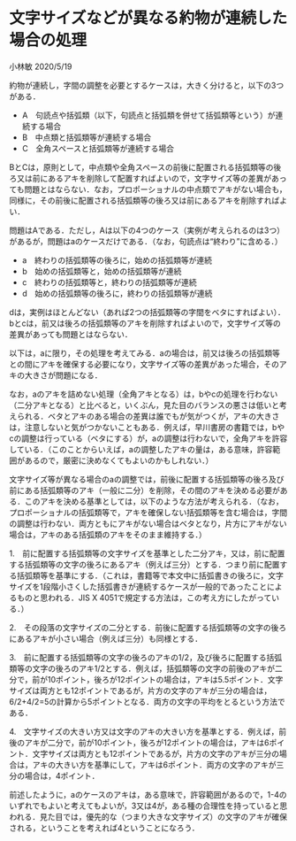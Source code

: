 # 文字サイズなどが異なる約物が連続した場合の処理
小林敏 2020/5/19


約物が連続し，字間の調整を必要とするケースは，大きく分けると，以下の3つがある．
- A　句読点や括弧類（以下，句読点と括弧類を併せて括弧類等という）が連続する場合
- B　中点類と括弧類等が連続する場合
- C　全角スペースと括弧類等が連続する場合

BとCは，原則として，中点類や全角スペースの前後に配置される括弧類等の後ろ又は前にあるアキを削除して配置すればよいので，文字サイズ等の差異があっても問題とはならない．なお，プロポーショナルの中点類でアキがない場合も，同様に，その前後に配置される括弧類等の後ろ又は前にあるアキを削除すればよい．

問題はAである．ただし，Aは以下の4つのケース（実例が考えられるのは3つ）があるが，問題はaのケースだけである．（なお，句読点は“終わり”に含める．）
- a　終わりの括弧類等の後ろに，始めの括弧類等が連続
- b　始めの括弧類等と，始めの括弧類等が連続
- c　終わりの括弧類等と，終わりの括弧類等が連続
- d　始めの括弧類等の後ろに，終わりの括弧類等が連続

dは，実例はほとんどない（あれば2つの括弧類等の字間をベタにすればよい）．bとcは，前又は後ろの括弧類等のアキを削除すればよいので，文字サイズ等の差異があっても問題とはならない．

以下は，aに限り，その処理を考えてみる．aの場合は，前又は後ろの括弧類等との間にアキを確保する必要になり，文字サイズ等の差異があった場合，そのアキの大きさが問題になる．

なお，aのアキを詰めない処理（全角アキとなる）は，bやcの処理を行わない（二分アキとなる）と比べると，いくぶん，見た目のバランスの悪さは低いと考えられる．ベタとアキのある場合の差異は誰でもが気がつくが，アキの大きさは，注意しないと気がつかないこともある．例えば，早川書房の書籍では，bやcの調整は行っている（ベタにする）が，aの調整は行わないで，全角アキを許容している．（このことからいえば，aの調整したアキの量は，ある意味，許容範囲があるので，厳密に決めなくてもよいのかもしれない．）

文字サイズ等が異なる場合のaの調整では，前後に配置する括弧類等の後ろ及び前にある括弧類等のアキ（一般に二分）を削除，その間のアキを決める必要がある．このアキを決める基準としては，以下のような方法が考えられる．（なお，プロポーショナルの括弧類等で，アキを確保しない括弧類等を含む場合は，字間の調整は行わない．両方ともにアキがない場合はベタとなり，片方にアキがない場合は，アキのある括弧類のアキをそのまま維持する．）

1.　前に配置する括弧類等の文字サイズを基準とした二分アキ，又は，前に配置する括弧類等の文字の後ろにあるアキ（例えば三分）とする．つまり前に配置する括弧類等を基準にする．（これは，書籍等で本文中に括弧書きの後ろに，文字サイズを1段階小さくした括弧書きが連続するケースが一般的であったことによるものと思われる．JIS X 4051で規定する方法は，この考え方にしたがっている．）

2.　その段落の文字サイズの二分とする．前後に配置する括弧類等の文字の後ろにあるアキが小さい場合（例えば三分）も同様とする．

3.　前に配置する括弧類等の文字の後ろのアキの1/2，及び後ろに配置する括弧類等の文字の後ろのアキ1/2とする．例えば，括弧類等の文字の前後のアキが二分で，前が10ポイント，後ろが12ポイントの場合は，アキは5.5ポイント．文字サイズは両方とも12ポイントであるが，片方の文字のアキが三分の場合は，6/2+4/2=5の計算から5ポイントとなる．両方の文字の平均をとるという方法である．

4.　文字サイズの大きい方又は文字のアキの大きい方を基準とする．例えば，前後のアキが二分で，前が10ポイント，後ろが12ポイントの場合は，アキは6ポイント．文字サイズは両方とも12ポイントであるが，片方の文字のアキが三分の場合は，アキの大きい方を基準にして，アキは6ポイント．両方の文字のアキが三分の場合は，4ポイント．

前述したように，aのケースのアキは，ある意味で，許容範囲があるので，1-4のいずれでもよいと考えてもよいが，3又は4が，ある種の合理性を持っていると思われる．見た目では，優先的な（つまり大きな文字サイズ）の文字のアキが確保される，ということを考えれば4ということになろう．
